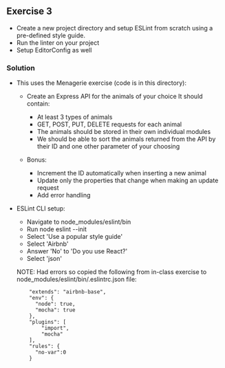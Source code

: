 ## Exercise 3

- Create a new project directory and setup ESLint from scratch using a pre-defined style guide.
- Run the linter on your project
- Setup EditorConfig as well


### Solution
- This uses the Menagerie exercise (code is in this directory):

    - Create an Express API for the animals of your choice
      It should contain:

        - At least 3 types of animals
        - GET, POST, PUT, DELETE requests for each animal
        - The animals should be stored in their own individual modules
        - We should be able to sort the animals returned from the API by their ID and one other parameter of your choosing

     - Bonus:

        - Increment the ID automatically when inserting a new animal
        - Update only the properties that change when making an update request
        - Add error handling

- ESLint CLI setup:
   - Navigate to node_modules/eslint/bin
   - Run  node eslint --init
   - Select 'Use a popular style guide'
   - Select 'Airbnb'
   - Answer 'No' to 'Do you use React?'
   - Select 'json'

   NOTE:  Had errors so copied the following from in-class exercise to
          node_modules/eslint/bin/.eslintrc.json file:

          "extends": "airbnb-base",
          "env": {
            "node": true,
            "mocha": true
          },
          "plugins": [
              "import",
              "mocha"
          ],
          "rules": {
            "no-var":0
          }
